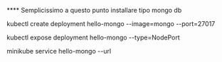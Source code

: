 **** Semplicissimo a questo punto installare tipo mongo db

kubectl create deployment hello-mongo --image=mongo --port=27017

kubectl expose deployment hello-mongo --type=NodePort

minikube service hello-mongo --url
